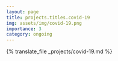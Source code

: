 ```yaml
---
layout: page
title: projects.titles.covid-19
img: assets/img/covid-19.png
importance: 3
category: ongoing
---
```


{% translate_file _projects/covid-19.md %}
